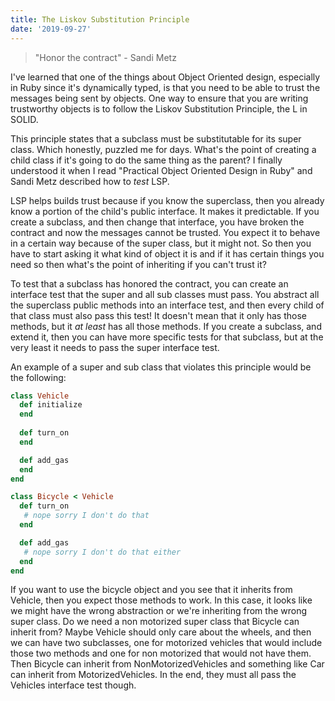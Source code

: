 ```yaml
---
title: The Liskov Substitution Principle
date: '2019-09-27'
---
```


> "Honor the contract" - Sandi Metz 

I've learned that one of the things about Object Oriented design, especially in Ruby since it's dynamically typed, is that you need to be able to trust the messages being sent by objects. One way to ensure that you are writing trustworthy objects is to follow the Liskov Substitution Principle, the L in SOLID.

This principle states that a subclass must be substitutable for its super class.  Which honestly, puzzled me for days. What's the point of creating a child class if it's going to do the same thing as the parent? I finally understood it when I read "Practical Object Oriented Design in Ruby" and Sandi Metz described how to _test_ LSP. 

LSP helps builds trust because if you know the superclass, then you already know a portion of the child's public interface.  It makes it predictable.  If you create a subclass, and then change that interface, you have broken the contract and now the messages cannot be trusted. You expect it to behave in a certain way because of the super class, but it might not. So then you have to start asking it what kind of object it is and if it has certain things you need so then what's the point of inheriting if you can't trust it?

To test that a subclass has honored the contract, you can create an interface test that the super and all sub classes must pass. You abstract all the superclass public methods into an interface test, and then every child of that class must also pass this test! It doesn't mean that it only has those methods, but it _at least_ has all those methods. If you create a subclass, and extend it, then you can have more specific tests for that subclass, but at the very least it needs to pass the super interface test. 

An example of a super and sub class that violates this principle would be the following:

``` ruby
class Vehicle  
  def initialize  
  end
  
  def turn_on
  end

  def add_gas
  end
end

class Bicycle < Vehicle
  def turn_on
   # nope sorry I don't do that
  end

  def add_gas
   # nope sorry I don't do that either
  end
end
```

If you want to use the bicycle object and you see that it inherits from Vehicle, then you expect those methods to work. In this case, it looks like we might have the wrong abstraction or we're inheriting from the wrong super class. Do we need a non motorized super class that Bicycle can inherit from? Maybe Vehicle should only care about the wheels, and then we can have two subclasses, one for motorized vehicles that would include those two methods and one for non motorized that would not have them. Then Bicycle can inherit from NonMotorizedVehicles and something like Car can inherit from MotorizedVehicles. In the end, they must all pass the Vehicles interface test though.
